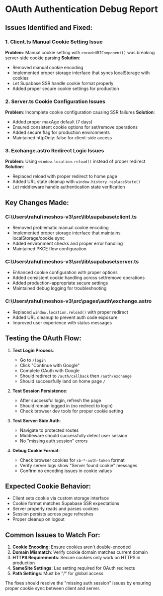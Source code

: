 # OAuth Authentication Debug Report

## Issues Identified and Fixed:

### 1. Client.ts Manual Cookie Setting Issue
**Problem**: Manual cookie setting with `encodeURIComponent()` was breaking server-side cookie parsing
**Solution**: 
- Removed manual cookie encoding
- Implemented proper storage interface that syncs localStorage with cookies
- Let Supabase SSR handle cookie format properly
- Added proper secure cookie settings for production

### 2. Server.ts Cookie Configuration Issues  
**Problem**: Incomplete cookie configuration causing SSR failures
**Solution**:
- Added proper maxAge default (7 days)
- Ensured consistent cookie options for set/remove operations
- Added secure flag for production environments
- Maintained httpOnly: false for client-side access

### 3. Exchange.astro Redirect Logic Issues
**Problem**: Using `window.location.reload()` instead of proper redirect
**Solution**:
- Replaced reload with proper redirect to home page
- Added URL state cleanup with `window.history.replaceState()`
- Let middleware handle authentication state verification

## Key Changes Made:

### C:\Users\rahul\meshos-v3\src\lib\supabase\client.ts
- Removed problematic manual cookie encoding
- Implemented proper storage interface that maintains localStorage/cookie sync
- Added environment checks and proper error handling
- Maintained PKCE flow configuration

### C:\Users\rahul\meshos-v3\src\lib\supabase\server.ts  
- Enhanced cookie configuration with proper options
- Added consistent cookie handling across set/remove operations
- Added production-appropriate secure settings
- Maintained debug logging for troubleshooting

### C:\Users\rahul\meshos-v3\src\pages\auth\exchange.astro
- Replaced `window.location.reload()` with proper redirect
- Added URL cleanup to prevent auth code exposure
- Improved user experience with status messages

## Testing the OAuth Flow:

1. **Test Login Process**:
   - Go to `/login`
   - Click "Continue with Google"
   - Complete OAuth with Google
   - Should redirect to `/auth/callback` then `/auth/exchange`
   - Should successfully land on home page `/`

2. **Test Session Persistence**:
   - After successful login, refresh the page
   - Should remain logged in (no redirect to login)
   - Check browser dev tools for proper cookie setting

3. **Test Server-Side Auth**:
   - Navigate to protected routes
   - Middleware should successfully detect user session
   - No "missing auth session" errors

4. **Debug Cookie Format**:
   - Check browser cookies for `sb-*-auth-token` format
   - Verify server logs show "Server found cookie" messages
   - Confirm no encoding issues in cookie values

## Expected Cookie Behavior:

- Client sets cookie via custom storage interface
- Cookie format matches Supabase SSR expectations
- Server properly reads and parses cookies
- Session persists across page refreshes
- Proper cleanup on logout

## Common Issues to Watch For:

1. **Cookie Encoding**: Ensure cookies aren't double-encoded
2. **Domain Mismatch**: Verify cookie domain matches current domain  
3. **HTTPS Requirements**: Secure cookies only work on HTTPS in production
4. **SameSite Settings**: Lax setting required for OAuth redirects
5. **Path Settings**: Must be "/" for global access

The fixes should resolve the "missing auth session" issues by ensuring proper cookie sync between client and server.
